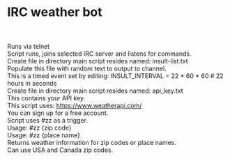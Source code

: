 # IRC weather bot<br><br>
Runs via telnet<br>
Script runs, joins selected IRC server and listens for commands.<br>
Create file in directory main script resides named: insult-list.txt<br>
Populate this file with random text to output to channel.<br>
This is a timed event set by editing: INSULT_INTERVAL = 22 * 60 * 60  # 22 hours in seconds<br>
Create file in directory main script resides named: api_key.txt<br>
This contains your API key.<br>
This script uses: https://www.weatherapi.com/<br>
You can sign up for a free account.<br>
Script uses #zz as a trigger.<br>
Usage: #zz {zip code}<br>
Usage: #zz {place name}<br>
Returns weather information for zip codes or place names.<br>
Can use USA and Canada zip codes.<br>
